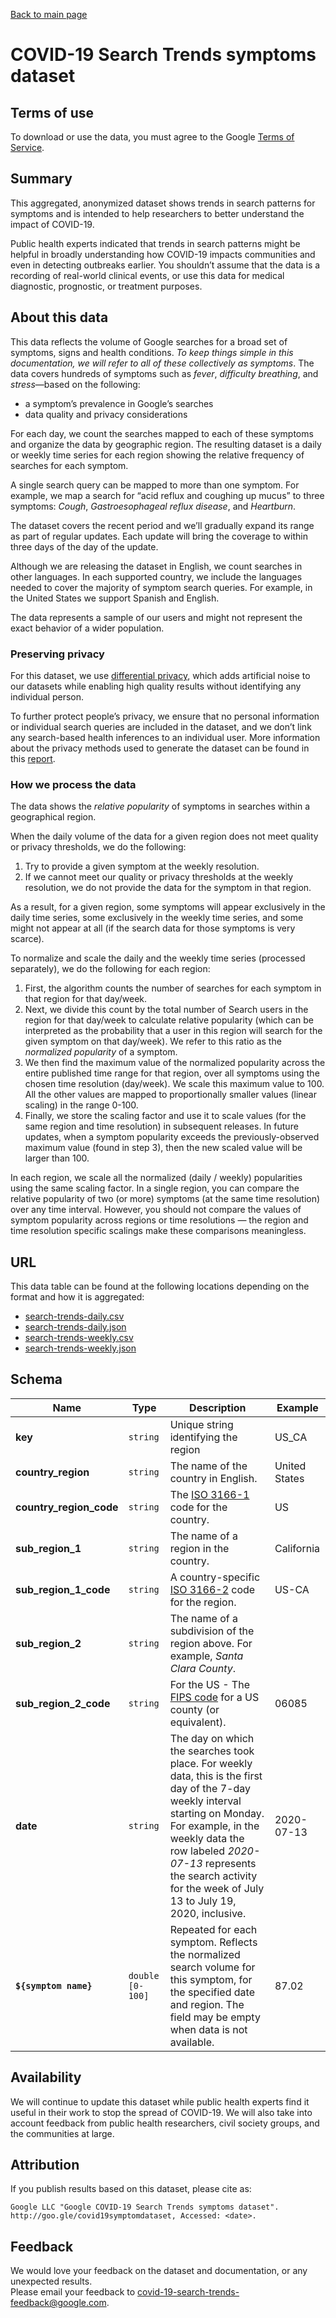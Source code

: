 [Back to main page](../README.md)

# COVID-19 Search Trends symptoms dataset

## Terms of use
To download or use the data, you must agree to the Google [Terms of Service](https://policies.google.com/terms).

## Summary
This aggregated, anonymized dataset shows trends in search patterns for symptoms and is intended to help researchers to better understand the impact of COVID-19.

Public health experts indicated that trends in search patterns might be helpful in broadly understanding how COVID-19 impacts communities and even in detecting outbreaks earlier. You shouldn’t assume that the data is a recording of real-world clinical events, or use this data for medical diagnostic, prognostic, or treatment purposes.

## About this data
This data reflects the volume of Google searches for a broad set of symptoms, signs and health conditions. *To keep things simple in this documentation, we will refer to all of these collectively as symptoms*. The data covers hundreds of symptoms such as *fever*, *difficulty breathing*, and *stress*—based on the following:
- a symptom’s prevalence in Google’s searches
- data quality and privacy considerations

For each day, we count the searches mapped to each of these symptoms and organize the data by geographic region. The resulting dataset is a daily or weekly time series for each region showing the relative frequency of searches for each symptom.

A single search query can be mapped to more than one symptom. For example, we map a search for “acid reflux and coughing up mucus” to three symptoms: *Cough*, *Gastroesophageal reflux disease*, and *Heartburn*.

The dataset covers the recent period and we’ll gradually expand its range as part of regular updates. Each update will bring the coverage to within three days of the day of the update.

Although we are releasing the dataset in English, we count searches in other languages. In each supported country, we include the languages needed to cover the majority of symptom search queries. For example, in the United States we support Spanish and English.

The data represents a sample of our users and might not represent the exact behavior of a wider population.

### Preserving privacy
For this dataset, we use [differential privacy](https://www.youtube.com/watch?v=FfAdemDkLsc&feature=youtu.be), which adds artificial noise to our datasets while enabling high quality results without identifying any individual person.

To further protect people’s privacy, we ensure that no personal information or individual search queries are included in the dataset, and we don’t link any search-based health inferences to an individual user. More information about the privacy methods used to generate the dataset can be found in this [report][1].

### How we process the data
The data shows the *relative popularity* of symptoms in searches within a geographical region.

When the daily volume of the data for a given region does not meet quality or privacy thresholds, we do the following:

1. Try to provide a given symptom at the weekly resolution.
2. If we cannot meet our quality or privacy thresholds at the weekly resolution, we do not provide the data for the symptom in that region.

As a result, for a given region, some symptoms will appear exclusively in the daily time series, some exclusively in the weekly time series, and some might not appear at all (if the search data for those symptoms is very scarce).

To normalize and scale the daily and the weekly time series (processed separately), we do the following for each region:

1. First, the algorithm counts the number of searches for each symptom in that region for that day/week.
2. Next, we divide this count by the total number of Search users in the region for that day/week to calculate relative popularity (which can be interpreted as the probability that a user in this region will search for the given symptom on that day/week). We refer to this ratio as the *normalized popularity* of a symptom.
3. We then find the maximum value of the normalized popularity across the entire published time range for that region, over all symptoms using the chosen time resolution (day/week). We scale this maximum value to 100. All the other values are mapped to proportionally smaller values (linear scaling) in the range 0-100.
4. Finally, we store the scaling factor and use it to scale values (for the same region and time resolution) in subsequent releases. In future updates, when a symptom popularity exceeds the previously-observed maximum value (found in step 3), then the new scaled value will be larger than 100.

In each region, we scale all the normalized (daily / weekly) popularities using the same scaling factor. In a single region, you can compare the relative popularity of two (or more) symptoms (at the same time resolution) over any time interval. However, you should not compare the values of symptom popularity across regions or time resolutions — the region and time resolution specific scalings make these comparisons meaningless.

## URL
This data table can be found at the following locations depending on the format and how it is aggregated:
* [search-trends-daily.csv](https://storage.googleapis.com/covid19-open-data/v2/search-trends-daily.csv)
* [search-trends-daily.json](https://storage.googleapis.com/covid19-open-data/v2/search-trends-daily.json)
* [search-trends-weekly.csv](https://storage.googleapis.com/covid19-open-data/v2/search-trends-weekly.csv)
* [search-trends-weekly.json](https://storage.googleapis.com/covid19-open-data/v2/search-trends-weekly.json)

## Schema
| Name | Type | Description | Example |
| ---- | ---- | ----------- | ------- |
| **key** | `string` | Unique string identifying the region | US_CA |
| **country_region** | `string` | The name of the country in English. | United States |
| **country_region_code** | `string` | The [ISO 3166-1](https://en.wikipedia.org/wiki/ISO_3166-1) code for the country. | US |
| **sub_region_1** | `string` | The name of a region in the country. | California |
| **sub_region_1_code** | `string` | A country-specific [ISO 3166-2](https://en.wikipedia.org/wiki/ISO_3166-2) code for the region. | US-CA |
| **sub_region_2** | `string` | The name of a subdivision of the region above. For example, *Santa Clara County*. |  |
| **sub_region_2_code** | `string` | For the US - The [FIPS code](https://en.wikipedia.org/wiki/FIPS_county_code) for a US county (or equivalent). | 06085 |
| **date** | `string` | The day on which the searches took place. For weekly data, this is the first day of the 7-day weekly interval starting on Monday. For example, in the weekly data the row labeled *2020-07-13* represents the search activity for the week of July 13 to July 19, 2020, inclusive. | 2020-07-13 |
| **`${symptom name}`** | `double` `[0-100]` | Repeated for each symptom. Reflects the normalized search volume for this symptom, for the specified date and region. The field may be empty when data is not available. | 87.02 |

## Availability
We will continue to update this dataset while public health experts find it useful in their work to stop the spread of COVID-19. We will also take into account feedback from public health researchers, civil society groups, and the communities at large.

## Attribution
If you publish results based on this dataset, please cite as:<br/>
```
Google LLC "Google COVID-19 Search Trends symptoms dataset".
http://goo.gle/covid19symptomdataset, Accessed: <date>.
```
## Feedback
We would love your feedback on the dataset and documentation, or any unexpected results.<br/> Please email your feedback to covid-19-search-trends-feedback@google.com.

[1]: https://storage.googleapis.com/gcp-public-data-symptom-search/Google%20COVID-19%20Search%20Trends%20Symptoms%20Dataset%20-%20Anonymization%20Process%20Description.pdf
